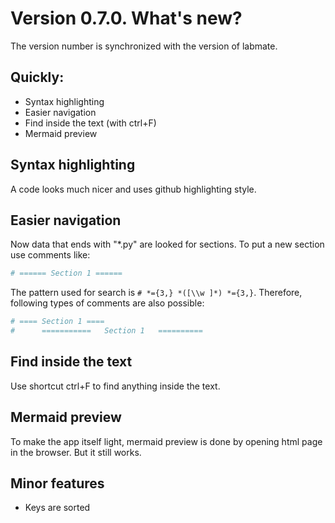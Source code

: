 # Version 0.7.0. What's new?

The version number is synchronized with the version of labmate.

## Quickly:

- Syntax highlighting
- Easier navigation
- Find inside the text (with ctrl+F)
- Mermaid preview

## Syntax highlighting

A code looks much nicer and uses github highlighting style.

## Easier navigation

Now data that ends with "\*.py" are looked for sections.
To put a new section use comments like:

```python
# ====== Section 1 ======
```

The pattern used for search is `# *={3,} *([\\w ]*) *={3,}`. Therefore, following types of comments are also possible:

```python
# ==== Section 1 ====
#      ===========   Section 1   ==========
```

## Find inside the text

Use shortcut ctrl+F to find anything inside the text.

## Mermaid preview

To make the app itself light, mermaid preview is done by opening html page in the browser. But it still works.

## Minor features

- Keys are sorted
